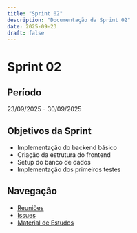 ```yaml
---
title: "Sprint 02"
description: "Documentação da Sprint 02"
date: 2025-09-23
draft: false
---
```


# Sprint 02

## Período
23/09/2025 - 30/09/2025

## Objetivos da Sprint
- Implementação do backend básico
- Criação da estrutura do frontend
- Setup do banco de dados
- Implementação dos primeiros testes

## Navegação
- [Reuniões](./reunioes)
- [Issues](./issues)
- [Material de Estudos](./material-estudos)
